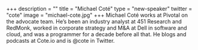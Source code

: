 +++
description = ""
title = "Michael Coté"
type = "new-speaker"
twitter = "cote"
image = "michael-cote.jpg"
+++
Michael Coté works at Pivotal on the advocate team. He’s been an industry analyst at 451 Research and RedMonk, worked in corporate strategy and M&A at Dell in software and cloud, and was a programmer for a decade before all that. He blogs and podcasts at Cote.io and is @cote in Twitter.